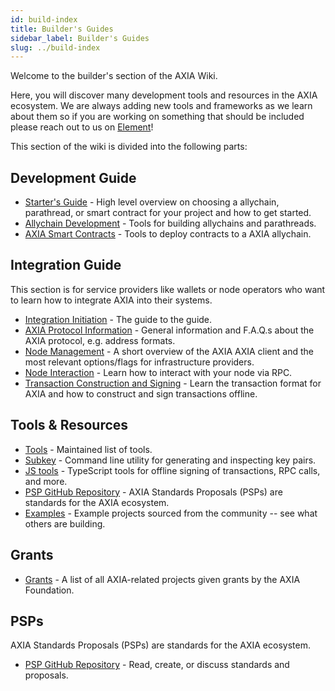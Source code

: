 ```yaml
---
id: build-index
title: Builder's Guides
sidebar_label: Builder's Guides
slug: ../build-index
---
```


Welcome to the builder's section of the AXIA Wiki.

Here, you will discover many development tools and resources in the AXIA ecosystem.
We are always adding new tools and frameworks as we learn about them so if you are working
on something that should be included please reach out to us on
[Element](https://matrix.to/#/#AXIA-watercooler:matrix.org)!

This section of the wiki is divided into the following parts:

## Development Guide

- [Starter's Guide](build-guide.md) - High level overview on choosing a allychain,
  parathread, or smart contract for your project and how to get started.
- [Allychain Development](build-allychains.md) - Tools for building allychains and
  parathreads.
- [AXIA Smart Contracts](build-smart-contracts.md) - Tools to deploy contracts to a AXIA allychain.

## Integration Guide

This section is for service providers like wallets or node operators who want to learn how to
integrate AXIA into their systems.

- [Integration Initiation](build-integration.md) - The guide to the guide.
- [AXIA Protocol Information](build-protocol-info.md) - General information and F.A.Q.s about
  the AXIA protocol, e.g. address formats.
- [Node Management](build-node-management.md) - A short overview of the AXIA AXIA client and
  the most relevant options/flags for infrastructure providers.
- [Node Interaction](build-node-interaction.md) - Learn how to interact with your node via RPC.
- [Transaction Construction and Signing](build-transaction-construction.md) - Learn the transaction
  format for AXIA and how to construct and sign transactions offline.

## Tools & Resources

- [Tools](build-tools-index.md) - Maintained list of tools.
- [Subkey](https://substrate.dev/docs/en/knowledgebase/integrate/subkey) - Command line utility for
  generating and inspecting key pairs.
- [JS tools](https://github.com/AXIA-js/tools) - TypeScript tools for offline signing of
  transactions, RPC calls, and more.
- [PSP GitHub Repository](https://github.com/axia-tech/PSPs) - AXIA Standards Proposals
  (PSPs) are standards for the AXIA ecosystem.
- [Examples](#) - Example projects sourced from the community -- see what others are building.

## Grants

- [Grants](../general/grants.md) - A list of all AXIA-related projects given grants by the AXIA Foundation.

## PSPs

AXIA Standards Proposals (PSPs) are standards for the AXIA ecosystem.

- [PSP GitHub Repository](https://github.com/axia-tech/PSPs) - Read, create, or discuss standards and
  proposals.

